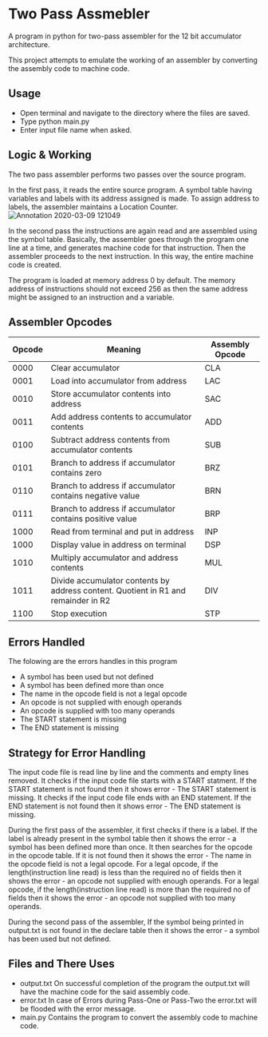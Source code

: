 # Two Pass Assmebler
A program in python for two-pass assembler for the 12 bit accumulator architecture.

This project attempts to emulate the working of an assembler by converting the assembly code to machine code.

## Usage
* Open terminal and navigate to the directory where the files are saved. 
* Type python main.py
* Enter input file name when asked.

## Logic & Working
The two pass assembler performs two passes over the source program.

In the first pass, it reads the entire source program. A symbol table having variables and labels with its address assigned is made. To assign address to labels, the assembler maintains a Location Counter.
![Annotation 2020-03-09 121049](https://user-images.githubusercontent.com/55681035/76188959-7377b080-61ff-11ea-92fc-12342b89da72.jpg)

In the second pass the instructions are again read and are assembled using the symbol table. Basically, the assembler goes through the program one line at a time, and generates machine code for that instruction. Then the assembler proceeds to the next instruction. In this way, the entire machine code is created. 

The program is loaded at memory address 0 by default.
The memory address of instructions should not exceed 256 as then the same address might be assigned to an instruction and a variable.

## Assembler Opcodes
| Opcode | Meaning |	Assembly Opcode |
| ---- | ----------------- | --- |
| 0000 | Clear accumulator |	CLA |
| 0001 | Load into accumulator from address | LAC |
| 0010 | Store accumulator contents into address |	SAC |
| 0011 | Add address contents to accumulator contents | ADD |
| 0100 | Subtract address contents from accumulator contents	| SUB |
| 0101 | Branch to address if accumulator contains zero | BRZ |
| 0110 | Branch to address if accumulator contains negative value | BRN |
| 0111 | Branch to address if accumulator contains positive value | BRP |
| 1000 | Read from terminal and put in address | INP |
| 1000 | Display value in address on terminal | DSP |
| 1010 | Multiply accumulator and address contents | MUL |
| 1011 | Divide accumulator contents by address content. Quotient in R1 and remainder in R2 | DIV |
| 1100 | Stop execution | STP |

## Errors Handled
The folowing are the errors handles in this program
* A symbol has been used but not defined
* A symbol has been defined more than once 
* The name in the opcode field is not a legal opcode 
* An opcode is not supplied with enough operands 
* An opcode is supplied with too many operands 
* The START statement is missing
* The END statement is missing 

## Strategy for Error Handling
The input code file is read line by line and the comments and empty lines removed.
It checks if the input code file starts with a START statment. If the START statement is not found then it shows error - The START statement is missing.
It checks if the input code file ends with an END statement. If the END statement is not found then it shows error - The END statement is missing.

During the first pass of the assembler,
it first checks if there is a label. If the label is already present in the symbol table then it shows the error - a symbol has been defined more than once.
It then searches for the opcode in the opcode table. If it is not found then it shows the error -  The name in the opcode field is not a legal opcode. 
For a legal opcode, if the length(instruction line read) is less than the required no of fields then it shows the error - an opcode not supplied with enough operands. 
For a legal opcode, if the length(instruction line read) is more than the required no of fields then it shows the error - an opcode not supplied with too many operands. 

During the second pass of the assembler,
If the symbol being printed in output.txt is not found in the declare table then it shows the error - a symbol has been used but not defined. 


## Files and There Uses
* output.txt
On successful completion of the program the output.txt will have the machine code for the said assembly code.
* error.txt
In case of Errors during Pass-One or Pass-Two the error.txt will be flooded with the error message.
* main.py
Contains the program to convert the assembly code to machine code.
